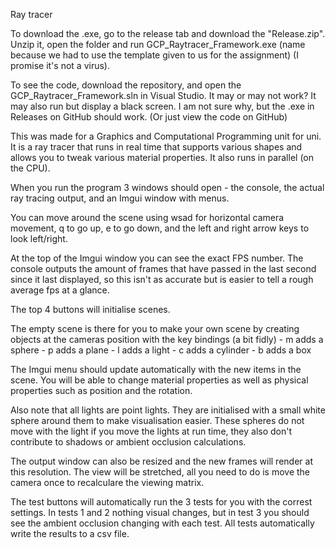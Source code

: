 Ray tracer

To download the .exe, go to the release tab and download the "Release.zip". Unzip it, open the folder and run GCP_Raytracer_Framework.exe (name because we had to use the template given to us for the assignment) (I promise it's not a virus).

To see the code, download the repository, and open the GCP_Raytracer_Framework.sln in Visual Studio. It may or may not work? It may also run but display a black screen. I am not sure why, but the .exe in Releases on GitHub should work. (Or just view the code on GitHub)

This was made for a Graphics and Computational Programming unit for uni. It is a ray tracer that runs in real time that supports various shapes and allows you to tweak various material properties. It also runs in parallel (on the CPU).

When you run the program 3 windows should open - the console, the actual ray tracing output, and an Imgui window with menus.

You can move around the scene using wsad for horizontal camera movement, q to go up, e to go down, and the left and right arrow keys to look left/right.

At the top of the Imgui window you can see the exact FPS number. The console outputs the amount of frames that have passed in the last second since it last displayed, so this isn't as accurate but is easier to tell a rough average fps at a glance.

The top 4 buttons will initialise scenes.

The empty scene is there for you to make your own scene by creating objects at the cameras position with the key bindings (a bit fidly)
	- m adds a sphere
	- p adds a plane
	- l adds a light
	- c adds a cylinder
	- b adds a box

The Imgui menu should update automatically with the new items in the scene. You will be able to change material properties as well as physical properties such as position and the rotation.

Also note that all lights are point lights. They are initialised with a small white sphere around them to make visualisation easier. These spheres do not move with the light if you move the lights at run time, they also don't contribute to shadows or ambient occlusion calculations.

The output window can also be resized and the new frames will render at this resolution. The view will be stretched, all you need to do is move the camera once to recalculare the viewing matrix.

The test buttons will automatically run the 3 tests for you with the correst settings. In tests 1 and 2 nothing visual changes, but in test 3 you should see the ambient occlusion changing with each test. All tests automatically write the results to a csv file.
